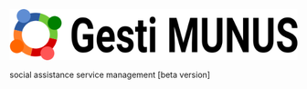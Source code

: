 ![](media/uploads/2018/07/20/gestimunus-inline.png)

social assistance service management [beta version]
